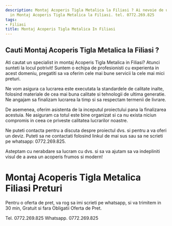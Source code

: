 ```yaml
---
description: Montaj Acoperis Tigla Metalica la Filiasi ? Ai nevoie de un profesionist
  in Montaj Acoperis Tigla Metalica la Filiasi. tel. 0772.269.825
tags:
- Filiasi
title: Montaj Acoperis Tigla Metalica In Filiasi
---
```



## Cauti Montaj Acoperis Tigla Metalica la Filiasi ?

Ati cautat un specialist in montaj Acoperis Tigla Metalica in Filiasi? Atunci sunteti la locul potrivit! Suntem o echipa de profesionisti cu experienta in acest domeniu, pregatiti sa va oferim cele mai bune servicii la cele mai mici preturi. 

Ne vom asigura ca lucrarea este executata la standardele de calitate inalte, folosind materiale de cea mai buna calitate si tehnologii de ultima generatie. Ne angajam sa finalizam lucrarea la timp si sa respectam termenii de livrare.

De asemenea, oferim asistenta de la inceputul proiectului pana la finalizarea acestuia. Ne asiguram ca totul este bine organizat si ca nu exista niciun compromis in ceea ce priveste calitatea lucrarilor noastre.

Ne puteti contacta pentru a discuta despre proiectul dvs. si pentru a va oferi un deviz. Puteti sa ne contactati folosind linkul de mai sus sau sa ne scrieti pe whatsapp: 0772.269.825. 

Asteptam cu nerabdare sa lucram cu dvs. si sa va ajutam sa va indepliniti visul de a avea un acoperis frumos si modern!

# Montaj Acoperis Tigla Metalica Filiasi Preturi
Pentru o oferta de pret, va rog sa imi scrieti pe whatsapp, si va trimitem in 30 min, Gratuit si fara Obligatii Oferta de Pret.

Tel. 0772.269.825
Whatsapp. 0772.269.825